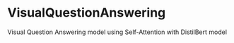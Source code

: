 # VisualQuestionAnswering
Visual Question Answering model using Self-Attention with DistilBert model
